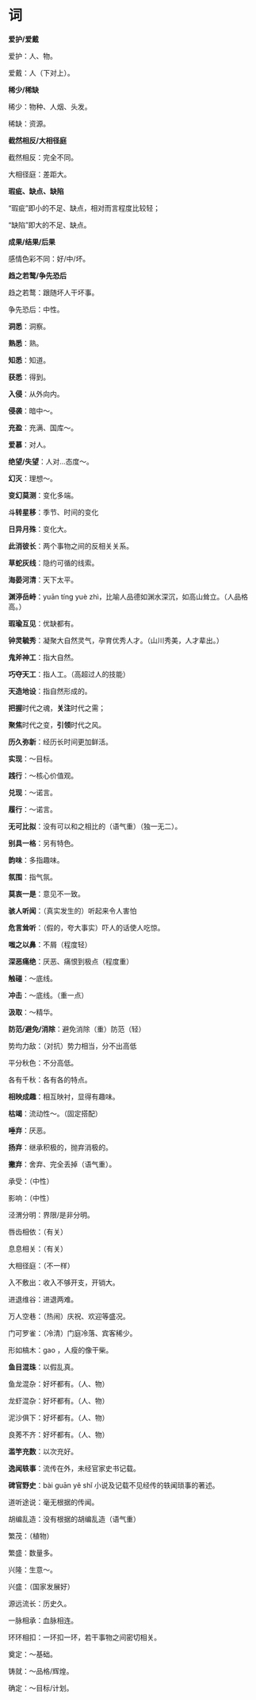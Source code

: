 # 词

**爱护/爱戴**

爱护：人、物。

爱戴：人（下对上）。

**稀少/稀缺**

稀少：物种、人烟、头发。

稀缺：资源。

**截然相反/大相径庭**

截然相反：完全不同。

大相径庭：差距大。

**瑕疵、缺点、缺陷**

“瑕疵”即小的不足、缺点，相对而言程度比较轻；

“缺陷”即大的不足、缺点。

**成果/结果/后果**

感情色彩不同：好/中/坏。

**趋之若鹜/争先恐后**

趋之若鹜：跟随坏人干坏事。

争先恐后：中性。



**洞悉**：洞察。

**熟悉**：熟。

**知悉**：知道。

**获悉**：得到。



**入侵**：从外向内。

**侵袭**：暗中～。

**充盈**：充满、国库～。



**爱慕**：对人。

**绝望/失望**：人对...态度～。

**幻灭**：理想～。



**变幻莫测**：变化多端。

**斗转星移**：季节、时间的变化

**日异月殊**：变化大。

**此消彼长**：两个事物之间的反相关关系。



**草蛇灰线**：隐约可循的线索。



**海晏河清**：天下太平。

**渊渟岳峙**：yuān tíng yuè zhì，比喻人品德如渊水深沉，如高山耸立。（人品格高。）

**瑕瑜互见**：优缺都有。

**钟灵毓秀**：凝聚大自然灵气，孕育优秀人才。（山川秀美，人才辈出。）



**鬼斧神工**：指大自然。

**巧夺天工**：指人工。（高超过人的技能）

**天造地设**：指自然形成的。



**把握**时代之魂，**关注**时代之需；

**聚焦**时代之变，**引领**时代之风。



**历久弥新**：经历长时间更加鲜活。



**实现**：～目标。

**践行**：～核心价值观。

**兑现**：～诺言。

**履行**：～诺言。



**无可比拟**：没有可以和之相比的（语气重）（独一无二）。

**别具一格**：另有特色。



**韵味**：多指趣味。

**氛围**：指气氛。



**莫衷一是**：意见不一致。

**骇人听闻**：（真实发生的）听起来令人害怕

**危言耸听**：（假的，夸大事实）吓人的话使人吃惊。



**嗤之以鼻**：不屑（程度轻）

**深恶痛绝**：厌恶、痛恨到极点（程度重）



**触碰**：～底线。

**冲击**：～底线。（重一点）



**汲取**：～精华。



**防范/避免/消除**：避免消除（重）防范（轻）



势均力敌：（对抗）势力相当，分不出高低

平分秋色：不分高低。

各有千秋：各有各的特点。

**相映成趣**：相互映衬，显得有趣味。



**枯竭**：流动性～。（固定搭配）



**唾弃**：厌恶。

**扬弃**：继承积极的，抛弃消极的。

**撇弃**：舍弃、完全丢掉（语气重）。



承受：（中性）

影响：（中性）



泾渭分明：界限/是非分明。

唇齿相依：（有关）

息息相关：（有关）

大相径庭：（不一样）



入不敷出：收入不够开支，开销大。

进退维谷：进退两难。

万人空巷：（热闹）庆祝、欢迎等盛况。

门可罗雀：（冷清）门庭冷落、宾客稀少。



形如槁木：gao ，人瘦的像干柴。



**鱼目混珠**：以假乱真。

鱼龙混杂：好坏都有。（人、物）

龙虾混杂：好坏都有。（人、物）

泥沙俱下：好坏都有。（人、物）

良莠不齐：好坏都有。（人、物）

**滥竽充数**：以次充好。



**逸闻轶事**：流传在外，未经官家史书记载。

**碑官野史**：bài guān yě shǐ 小说及记载不见经传的轶闻琐事的著述。



道听途说：毫无根据的传闻。

胡编乱造：没有根据的胡编乱造（语气重）



繁茂：（植物）

繁盛：数量多。

兴隆：生意～。

兴盛：（国家发展好）



源远流长：历史久。

一脉相承：血脉相连。

环环相扣：一环扣一环，若干事物之间密切相关。



奠定：～基础。

铸就：～品格/辉煌。

确定：～目标/计划。